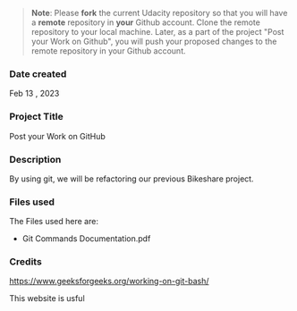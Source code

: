 >**Note**: Please **fork** the current Udacity repository so that you will have a **remote** repository in **your** Github account. Clone the remote repository to your local machine. Later, as a part of the project "Post your Work on Github", you will push your proposed changes to the remote repository in your Github account.

### Date created
Feb 13 , 2023

### Project Title
Post your Work on GitHub

### Description
By using git, we will be refactoring our previous Bikeshare project.

### Files used
The Files used here are:
- Git Commands Documentation.pdf

### Credits
https://www.geeksforgeeks.org/working-on-git-bash/ 


 This website is usful
